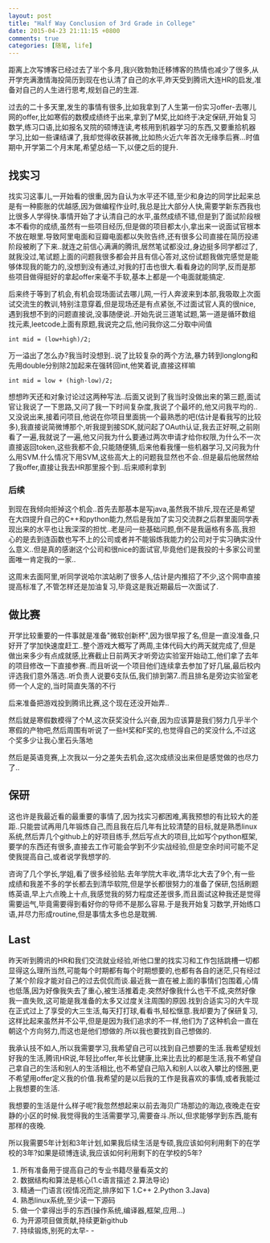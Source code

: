 ```yaml
---
layout: post
title: "Half Way Conclusion of 3rd Grade in College"
date: 2015-04-23 21:11:15 +0800
comments: true
categories: [随笔, life]
---
```


距离上次写博客已经过去了半个多月,我兴致勃勃迁移博客的热情也减少了很多,从开学充满激情海投简历到现在也认清了自己的水平,昨天受到腾讯大连HR的启发,准备对自己的人生进行思考,规划自己的生涯.

过去的二十多天里,发生的事情有很多,比如我拿到了人生第一份实习offer-去哪儿网的offer,比如寒假的数模成绩终于出来,拿到了M奖,比如终于决定保研,开始复习数学,练习口语,比如报名叉院的硕博连读,考核用到机器学习的东西,又要重拾机器学习,比如一些课结课了,我却觉得收获甚微,比如热火近六年首次无缘季后赛...时值期中,开学第二个月末尾,希望总结一下,以便之后的提升.

## 找实习 ##

找实习这事儿,一开始看的很重,因为自认为水平还不错,至少和身边的同学比起来总是有一种膨胀的优越感,因为做编程作业时,我总是比大部分人快,需要学新东西我也比很多人学得快.事情开始了才认清自己的水平,虽然成绩不错,但是到了面试阶段根本不看你的成绩,虽然有一些项目经历,但是做的项目都太小,拿出来一说面试官根本不放在眼里.导致阿里电面和豆瓣电面都以失败告终,还有很多公司直接在简历投递阶段被刷了下来..就连之前信心满满的腾讯,居然笔试都没过,身边挺多同学都过了,就我没过,笔试题上面的问题我很多都会并且有信心答对,这份试题我做完感觉是能够体现我的能力的,没想到没有通过,对我的打击也很大.看看身边的同学,反而是那些项目做得挺好的拿起offer来毫不手软,基本上都是一个电面就能搞定.


后来终于等到了机会,有机会现场面试去哪儿网,一行人奔波来到本部,我吸取上次面试交流生的教训,特别注意穿着,但是现场还是有点紧张,不过面试官人真的很nice,遇到我想不到的问题直接说,没事随便说..开始先说三道笔试题,第一道是循环数组找元素,leetcode上面有原题,我说完之后,他问我你这二分取中间值

    int mid = (low+high)/2;
万一溢出了怎么办?我当时没想到..说了比较复杂的两个方法,暴力转到longlong和先用double分别除2加起来在强转回int,他笑着说,直接这样嘛

    int mid = low + (high-low)/2;
想想昨天还和对象讨论过这两种写法..后面又说到了我当时没做出来的第三题,面试官让我说了一下思路,又问了我一下时间复杂度,我说了个最坏的,他又问我平均的..又没说出来,接着问项目,他说在你项目里面挑一个最熟悉的吧(估计是看我写的比较多),我直接说简微博那个,听我提到接SDK,就问起了OAuth认证,我去正好啊,之前刚看了一遍,我就说了一遍,他又问我为什么要通过两次申请才给你权限,为什么不一次直接返回token,这些我都不会,只能随便猜,后来他看我懂一些机器学习,又问我为什么用SVM.什么情况下用SVM,这些高大上的问题我显然也不会..但是最后他居然给了我offer,直接让我去HR那里报个到..后来顺利拿到

### 后续 ###
到现在我倾向拒掉这个机会..首先去那基本是写java,虽然我不排斥,现在还是希望在大四提升自己的C++和python能力,然后是我加了实习交流群之后群里面同学表现出来的水平也让我深深的担忧..老是问一些基础问题,倒不是我逼格有多高,我担心的是去到连函数也写不上的公司或者并不能锻炼我能力的公司对于实习确实没什么意义..但是真的感谢这个公司和很nice的面试官,毕竟他们是我投的十多家公司里面唯一肯定我的一家..

这周末去面阿里,听同学说哈尔滨站刷了很多人,估计是内推招了不少,这个网申直接提高标准了,不管怎样还是加油复习,毕竟这是我近期最后一次面试了.

## 做比赛 ##
开学比较重要的一件事就是准备"微软创新杯",因为很早报了名,但是一直没准备,只好开了学加快速度赶工..整个游戏大概写了两周,主体代码大约两天就完成了,但是做出来多少有点成就感,比赛截止日前两天才听旁边实验室开始动工,他们拿了去年的项目修改一下直接参赛..而且听说一个项目他们连续拿去参加了好几届,最后校内评选我们意外落选..听负责人说要6支队伍,我们排到第7..而且排名是旁边实验室老师一个人定的,当时简直失落的不行

后来准备把游戏投到腾讯比赛,这个现在还没开始弄..

然后就是寒假数模得了个M,这次获奖没什么兴奋,因为应该算是我们努力几乎半个寒假的产物吧,然后周围有听说了一些H奖和F奖的,也觉得自己的奖没什么,不过这个奖多少让我心里石头落地

然后是英语竞赛,上次我以一分之差失去机会,这次成绩没出来但是感觉做的也尽力了..

## 保研 ##
这也许是我最近看的最重要的事情了,因为找实习都困难,离我预想的有比较大的差距..只能尝试再用几年锻炼自己,而且我在后几年有比较清楚的目标,就是熟悉linux系统,然后弄几个github上的好项目练手,然后写点大的项目,比如写个python框架,要学的东西还有很多,直接去工作可能会学到不少实战经验,但是空余时间可能不足使我提高自己,或者说学我想学的.

咨询了几个学长,学姐,看了很多经验贴.去年学院大丰收,清华北大去了9个,有一些成绩和我差不多的学长都去到清华软院,但是学长都很努力的准备了保研,包括刷题练英语,早上六点晚上十点,我感觉我的努力程度还差很多,而且面试这种我还是觉得需要运气,毕竟需要得到看好你的导师不是那么容易.于是我开始复习数学,开始练口语,并尽力形成routine,但是事情太多也总是耽搁.

## Last ##
昨天听到腾讯的HR和我们交流就业经验,听他口里的找实习和工作包括跳槽一切都显得这么理所当然,可能每个时期都有每个时期想要的,也都有各自的迷茫,只有经过了某个阶段才能对自己的过去侃侃而谈.最近我一直在被上面的事情们包围着,心情也低落,因为好像我失去了重心,被生活推着走.突然好像我什么也干不成,突然好像我一直失败,这可能是我准备的太多又过度关注周围的原因.找到合适实习的大牛现在正式过上了享受的大三生活,每天打打球,看看书,轻松惬意.我却要为了保研复习,这样比起来虽然并不公平,但是是因为我们追求的不一样,他们为了这种机会一直在朝这个方向努力,而这也是他们想做的.所以我也要找到自己想做的.

我承认技不如人,所以我需要学习,我希望自己可以找到自己想要的生活.我希望规划好我的生活,腾讯HR说,年轻比offer,年长比健康,比来比去比的都是生活,我不希望自己拿自己的生活和别人的生活相比,也不希望自己陷入和别人以收入攀比的怪圈,更不希望用offer定义我的价值.我希望的是以后我的工作是我喜欢的事情,或者我能过上我想要的生活.

我想要的生活是什么样子呢?我忽然想起来以前去海贝广场那边的海边,夜晚走在安静的小区的时候.我觉得我的生活需要学习,需要奋斗.所以,但求能够学到东西,能有那样的夜晚.

所以我需要5年计划和3年计划,如果我后续生活是专硕,我应该如何利用剩下的在学校的3年?如果是硕博连读,我应该如何利用剩下的在学校的5年?

 1. 所有准备用于提高自己的专业书籍尽量看英文的
 2. 数据结构和算法是核心(1.c语言描述 2.算法导论)
 3. 精通一门语言(视情况而定,排序如下 1.C++ 2.Python 3.Java)
 4. 熟悉linux系统,至少读一下源码
 5. 做一个拿得出手的东西(操作系统,编译器,框架,应用...)
 6. 为开源项目做贡献,持续更新github
 7. 持续锻炼,别死的太早- -